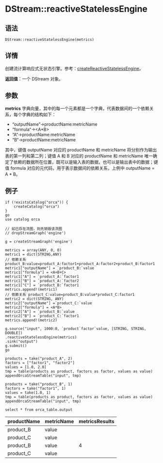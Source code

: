 # DStream::reactiveStatelessEngine

## 语法

`DStream::reactiveStatelessEngine(metrics)`

## 详情

创建流计算响应式无状态引擎。参考：[createReactiveStatelessEngine](../c/createReactiveStatelessEngine.md)。

**返回值**：一个 DStream 对象。

## 参数

**metrics** 字典向量，其中的每一个元素都是一个字典，代表数据间的一个依赖关系，每个字典的结构如下：

* “outputName”->productName:metricName
* “formula“-><A\*B>
* “A“->productName:metricName
* “B“->productName:metricName

其中，键值 outputName 对应的 productName 和 metricName 将分别作为输出表的第一列和第二列；键值 A 和 B 对应的
productName 和 metricName 唯一确定了依赖的数据所在位置，既可以是输入表的数据，也可以是输出表中的数据；键值 formula
对应的元代码，用于表示数据间的依赖关系，上例中 outputName = A \* B。

## 例子

```
if (!existsCatalog("orca")) {
	createCatalog("orca")
}
go
use catalog orca

// 如已存在流图，则先销毁该流图
// dropStreamGraph('engine')

g = createStreamGraph('engine')

metrics = array(ANY, 0, 0)
metric1 = dict(STRING,ANY)
// 依赖关系 product_B:value=product_A:factor1+product_A:factor2+product_B:factor1
metric1["outputName"] = `product_B:`value
metric1["formula"] = <A+B+C>
metric1["A"] = `product_A:`factor1
metric1["B"] = `product_A:`factor2
metric1["C"] = `product_B:`factor1
metrics.append!(metric1)
// 依赖关系 product_C:value=product_B:value*product_C:factor1
metric2 = dict(STRING, ANY)
metric2["outputName"] =`product_C:`value
metric2["formula"] = <A*B>
metric2["A"] = `product_B:`value
metric2["B"] = `product_C:`factor1
metrics.append!(metric2)

g.source("input", 1000:0, `product`factor`value, [STRING, STRING, DOUBLE])
.reactiveStatelessEngine(metrics)
.sink("output")
g.submit()
go

products = take("product_A", 2)
factors = ["factor1", "factor2"]
values = [1.0, 2.0]
tmp = table(products as product, factors as factor, values as value)
appendOrcaStreamTable("input", tmp)

products = take("product_B", 1)
factors = take("factor1", 1)
values = take(1.0, 1)
tmp = table(products as product, factors as factor, values as value)
appendOrcaStreamTable("input", tmp)

select * from orca_table.output
```

| productName | metricName | metricsResults |
| --- | --- | --- |
| product\_B | value |  |
| product\_C | value |  |
| product\_B | value | 4 |
| product\_C | value |  |

